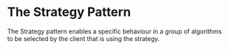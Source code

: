 # The Strategy Pattern
The Strategy pattern enables a specific behaviour in a group of algorithms to be selected by the client that is using the strategy.

